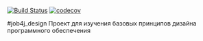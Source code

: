 [![Build Status](https://travis-ci.org/mgbardakov/job4j_design.svg?branch=master)](https://travis-ci.org/mgbardakov/job4j_design)
[![codecov](https://codecov.io/gh/mgbardakov/job4j_design/branch/master/graph/badge.svg)](https://codecov.io/gh/mgbardakov/job4j_design)

#job4j_design
Проект для изучения базовых принципов дизайна программного обеспечения
